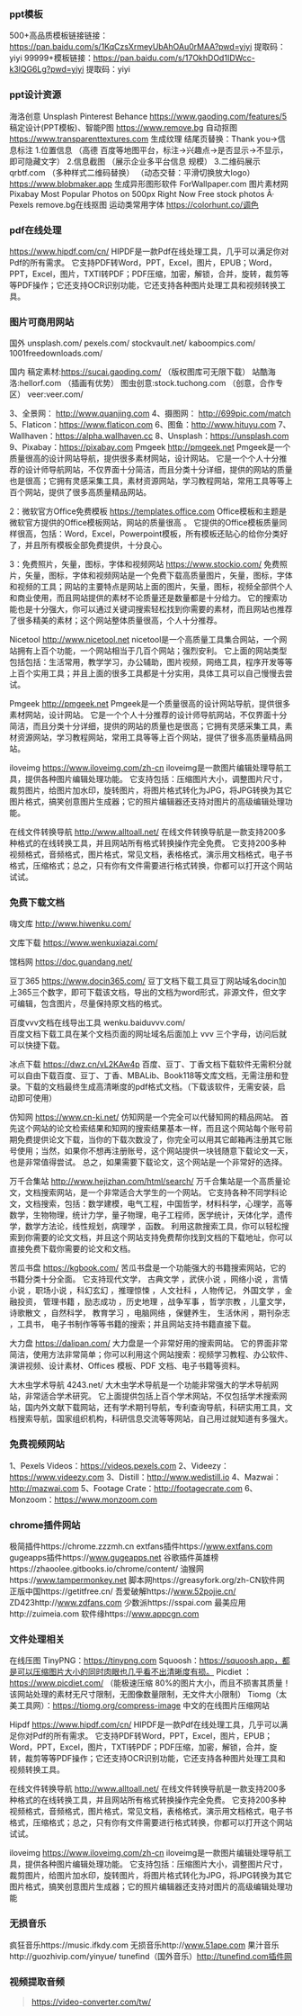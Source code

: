 ### ppt模板

500+高品质模板链接链接：https://pan.baidu.com/s/1KqCzsXrmeyUbAhOAu0rMAA?pwd=yiyi 
提取码：yiyi 
99999+模板链接：https://pan.baidu.com/s/17OkhDOd1IDWcc-k3lQG6Lg?pwd=yiyi 
提取码：yiyi


### ppt设计资源

海洛创意
Unsplash
Pinterest
Behance
https://www.gaoding.com/features/5 稿定设计(PPT模板)、智能P图
https://www.remove.bg 自动抠图
https://www.transparenttextures.com 生成纹理
结尾页替换：Thank you→信息标注 1.位置信息 （高德 百度等地图平台，标注→兴趣点→是否显示→不显示，即可隐藏文字） 2.信息截图 （展示企业多平台信息 规模） 3.二维码展示 qrbtf.com （多种样式二维码替换） （动态交替：平滑切换放大logo）
https://www.blobmaker.app 生成异形图形软件
ForWallpaper.com 图片素材网
Pixabay
Most Popular Photos on 500px Right Now
Free stock photos Â· Pexels
remove.bg在线抠图
运动类常用字体
https://colorhunt.co/调色


### pdf在线处理

https://www.hipdf.com/cn/
HIPDF是一款Pdf在线处理工具，几乎可以满足你对Pdf的所有需求。
它支持PDF转Word，PPT，Excel，图片，EPUB；Word，PPT，Excel，图片，TXTl转PDF；PDF压缩，加密，解锁，合并，旋转，裁剪等等PDF操作；它还支持OCR识别功能，它还支持各种图片处理工具和视频转换工具。


### 图片可商用网站

国外
    unsplash.com/
    pexels.com/
    stockvault.net/
    kaboompics.com/
    1001freedownloads.com/

国内
    稿定素材:https://sucai.gaoding.com/  （版权图库可无限下载）
    站酷海洛:hellorf.com （插画有优势）
    图虫创意:stock.tuchong.com （创意，合作专区）
    veer:veer.com/

3、全景网： http://www.quanjing.com
4、摄图网：  http://699pic.com/match
5、Flaticon：https://www.flaticon.com
6、图鱼：http://www.hituyu.com
7、Wallhaven：https://alpha.wallhaven.cc
8、Unsplash：https://unsplash.com
9、Pixabay：https://pixabay.com
Pmgeek
    http://pmgeek.net
    Pmgeek是一个质量很高的设计网站导航，提供很多素材网站，设计网站。
    它是一个个人十分推荐的设计师导航网站，不仅界面十分简洁，而且分类十分详细，提供的网站的质量也是很高；它拥有灵感采集工具，素材资源网站，学习教程网站，常用工具等等上百个网站，提供了很多高质量精品网站。

2：微软官方Office免费模板
    https://templates.office.com
    Office模板和主题是微软官方提供的Office模板网站，网站的质量很高 。
    它提供的Office模板质量同样很高，包括：Word，Excel，Powerpoint模板，所有模板还贴心的给你分类好了，并且所有模板全部免费提供，十分良心。

3：免费照片，矢量，图标，字体和视频网站
    https://www.stockio.com/
    免费照片，矢量，图标，字体和视频网站是一个免费下载高质量图片，矢量，图标，字体和视频的工具；网站的主要特点是网站上面的图片，矢量，图标，视频全部供个人和商业使用，而且网站提供的素材不论质量还是数量都是十分给力。
    它的搜索功能也是十分强大，你可以通过关键词搜索轻松找到你需要的素材，而且网站也推荐了很多精美的素材；这个网站整体质量很高，个人十分推荐。

Nicetool
    http://www.nicetool.net
    nicetool是一个高质量工具集合网站，一个网站拥有上百个功能，一个网站相当于几百个网站；强烈安利。
    它上面的网站类型包括包括：生活常用，教学学习，办公辅助，图片视频，网络工具，程序开发等等上百个实用工具；并且上面的很多工具都是十分实用，具体工具可以自己慢慢去尝试。

Pmgeek
    http://pmgeek.net
    Pmgeek是一个质量很高的设计网站导航，提供很多素材网站，设计网站。
    它是一个个人十分推荐的设计师导航网站，不仅界面十分简洁，而且分类十分详细，提供的网站的质量也是很高；它拥有灵感采集工具，素材资源网站，学习教程网站，常用工具等等上百个网站，提供了很多高质量精品网站。

iloveimg
    https://www.iloveimg.com/zh-cn
    iloveimg是一款图片编辑处理导航工具，提供各种图片编辑处理功能。
    它支持包括：压缩图片大小，调整图片尺寸，裁剪图片，给图片加水印，旋转图片，将图片格式转化为JPG，将JPG转换为其它图片格式，搞笑创意图片生成器；它的照片编辑器还支持对图片的高级编辑处理功能。

在线文件转换导航
    http://www.alltoall.net/
    在线文件转换导航是一款支持200多种格式的在线转换工具，并且网站所有格式转换操作完全免费。
    它支持200多种视频格式，音频格式，图片格式，常见文档，表格格式，演示用文档格式，电子书格式，压缩格式；总之，只有你有文件需要进行格式转换，你都可以打开这个网站试试。


### 免费下载文档

嗨文库
    http://www.hiwenku.com/

文库下载
    https://www.wenkuxiazai.com/

馆档网
    https://doc.guandang.net/

豆丁365
    https://www.docin365.com/
    豆丁文档下载工具豆丁网站域名docin加上365三个数字，即可下载该文档，导出的文档为word形式，非源文件，但文字可编辑，包含图片，尽量保持原文档的格式。

百度vvv文档在线导出工具
    wenku.baiduvvv.com/  
    百度文档下载工具在某个文档页面的网址域名后面加上 vvv 三个字母，访问后就可以快捷下载。

冰点下载
    https://dwz.cn/vL2KAw4p
    百度、豆丁、丁香文档下载软件无需积分就可以自由下载百度、豆丁、丁香、MBALib、Book118等文库文档，无需注册和登录。下载的文档最终生成高清晰度的pdf格式文档。（下载该软件，无需安装，启动即可使用）

仿知网
    https://www.cn-ki.net/
    仿知网是一个完全可以代替知网的精品网站。
    首先这个网站的论文检索结果和知网的搜索结果基本一样，而且这个网站每个账号前期免费提供论文下载，当你的下载次数没了，你完全可以用其它邮箱再注册其它账号使用；当然，如果你不想再注册账号，这个网站提供一块钱随意下载论文一天，也是非常值得尝试。
    总之，如果需要下载论文，这个网站是一个非常好的选择。

万千合集站
    http://www.hejizhan.com/html/search/
    万千合集站是一个高质量论文，文档搜索网站，是一个非常适合大学生的一个网站。
    它支持各种不同学科论文，文档搜索，包括：数学建模，电气工程，中国哲学，材料科学，心理学，高等数学，生物物理，统计力学，量子物理，电子工程师，医学统计，天体化学，遗传学，数学方法论，线性规划，病理学 ，函数。
    利用这款搜索工具，你可以轻松搜索到你需要的论文文档，并且这个网站支持免费帮你找到文档的下载地址，你可以直接免费下载你需要的论文和文档。

苦瓜书盘
    https://kgbook.com/
    苦瓜书盘是一个功能强大的书籍搜索网站，它的书籍分类十分全面。
    它支持现代文学， 古典文学 ，武侠小说 ，网络小说 ，言情小说 ，职场小说 ，科幻玄幻 ，推理惊悚 ，人文社科 ，人物传记， 外国文学 ，金融投资， 管理书籍 ，励志成功 ，历史地理 ，战争军事 ，哲学宗教 ，儿童文学， 诗歌散文 ，自然科学， 教育学习 ，电脑网络 ，保健养生， 生活休闲 ，期刊杂志 ，工具书， 电子书制作等等书籍的搜索；并且网站支持书籍直接下载。

大力盘
    https://dalipan.com/
    大力盘是一个非常好用的搜索网站。
    它的界面非常简洁，使用方法非常简单；你可以利用这个网站搜索：视频学习教程、办公软件、演讲视频、设计素材、Offices 模板、PDF 文档、电子书籍等资料。

大木虫学术导航
    4243.net/
    大木虫学术导航是一个功能非常强大的学术导航网站，非常适合学术研究。
    它上面提供包括上百个学术网站，不仅包括学术搜索网站，国内外文献下载网站，还有学术期刊导航，专利查询导航，科研实用工具，文档搜索导航，国家组织机构，科研信息交流等等网站，自己用过就知道有多强大。


### 免费视频网站

1、Pexels Videos：https://videos.pexels.com
2、Videezy：https://www.videezy.com
3、Distill：http://www.wedistill.io
4、Mazwai：http://mazwai.com
5、Footage Crate：http://footagecrate.com
6、Monzoom：https://www.monzoom.com


### chrome插件网站

极简插件https://chrome.zzzmh.cn
extfans插件https://www.extfans.com
gugeapps插件https://www.gugeapps.net
谷歌插件英雄榜https://zhaoolee.gitbooks.io/chrome/content/
油猴网https://www.tampermonkey.net
脚本网https://greasyfork.org/zh-CN软件网 
正版中国https://getitfree.cn/
吾爱破解https://www.52pojie.cn/
ZD423http://www.zdfans.com
少数派https://sspai.com
最美应用http://zuimeia.com
软件缘https://www.appcgn.com


### 文件处理相关

在线压图
    TinyPNG：https://tinypng.com
    Squoosh：https://squoosh.app，都是可以压缩图片大小的同时肉眼也几乎看不出清晰度有损。
    Picdiet ：https://www.picdiet.com/  （能极速压缩 80%的图片大小，而且不损害其质量！该网站处理的素材无尺寸限制，无图像数量限制，无文件大小限制） 
    Tiomg（太美工具网）：https://tiomg.org/compress-image 中文的在线图片压缩网站

Hipdf
    https://www.hipdf.com/cn/
    HIPDF是一款Pdf在线处理工具，几乎可以满足你对Pdf的所有需求。
    它支持PDF转Word，PPT，Excel，图片，EPUB；Word，PPT，Excel，图片，TXTl转PDF；PDF压缩，加密，解锁，合并，旋转，裁剪等等PDF操作；它还支持OCR识别功能，它还支持各种图片处理工具和视频转换工具。

在线文件转换导航
    http://www.alltoall.net/
    在线文件转换导航是一款支持200多种格式的在线转换工具，并且网站所有格式转换操作完全免费。
    它支持200多种视频格式，音频格式，图片格式，常见文档，表格格式，演示用文档格式，电子书格式，压缩格式；总之，只有你有文件需要进行格式转换，你都可以打开这个网站试试。

iloveimg
    https://www.iloveimg.com/zh-cn
    iloveimg是一款图片编辑处理导航工具，提供各种图片编辑处理功能。
    它支持包括：压缩图片大小，调整图片尺寸，裁剪图片，给图片加水印，旋转图片，将图片格式转化为JPG，将JPG转换为其它图片格式，搞笑创意图片生成器；它的照片编辑器还支持对图片的高级编辑处理功能


### 无损音乐

疯狂音乐https://music.ifkdy.com
无损音乐http://www.51ape.com
果汁音乐http://guozhivip.com/yinyue/
tunefind（国外音乐）http://tunefind.com插件网 


### 视频提取音频

> https://video-converter.com/tw/